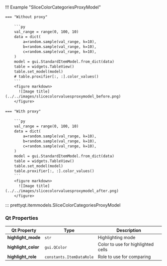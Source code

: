 !!! Example "SliceColorCategoriesProxyModel"

    === "Without proxy"

        ```py
        val_range = range(0, 100, 10)
        data = dict(
            a=random.sample(val_range, k=10),
            b=random.sample(val_range, k=10),
            c=random.sample(val_range, k=10),
        )
        model = gui.StandardItemModel.from_dict(data)
        table = widgets.TableView()
        table.set_model(model)
        # table.proxifier[:, :].color_values()
        ```
        <figure markdown>
          ![Image title](../../images/slicecolorvaluesproxymodel_before.png)
        </figure>

    === "With proxy"

        ```py
        val_range = range(0, 100, 10)
        data = dict(
            a=random.sample(val_range, k=10),
            b=random.sample(val_range, k=10),
            c=random.sample(val_range, k=10),
        )
        model = gui.StandardItemModel.from_dict(data)
        table = widgets.TableView()
        table.set_model(model)
        table.proxifier[:, :].color_values()
        ```
        <figure markdown>
          ![Image title](../../images/slicecolorvaluesproxymodel_after.png)
        </figure>


::: prettyqt.itemmodels.SliceColorCategoriesProxyModel


### Qt Properties

| Qt Property         | Type                     | Description                        |
| --------------------|--------------------------| -----------------------------------|
| **highlight_mode**  | `str`                    | Highlighting mode                  |
| **highlight_color** | `gui.QColor`             | Color to use for highlighted cells |
| **highlight_role**  | `constants.ItemDataRole` | Role to use for comparing          |

